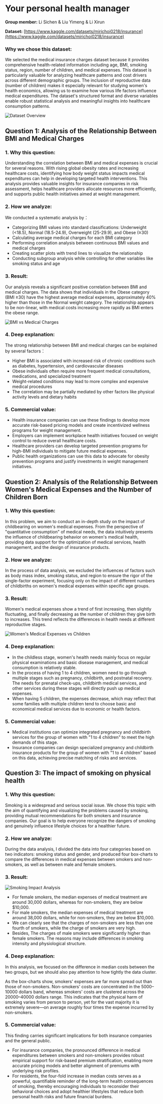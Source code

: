 # Your personal health manager

**Group member:** Li Sichen & Liu Yimeng & Li Xirun

**Dataset:** [https://www.kaggle.com/datasets/mirichoi0218/insurance](https://www.kaggle.com/datasets/mirichoi0218/insurance)

### Why we chose this dataset:

We selected the medical insurance charges dataset because it provides comprehensive health-related information including age, BMI, smoking status, region, number of children, and medical expenses. This dataset is particularly valuable for analyzing healthcare patterns and cost drivers across different demographic groups. The inclusion of reproductive data (number of children) makes it especially relevant for studying women's health economics, allowing us to examine how various life factors influence medical expenditures. The dataset's structured format and diverse variables enable robust statistical analysis and meaningful insights into healthcare consumption patterns.

![Dataset Overview](/Users/xrli/Desktop/misy225/repo/medical-app)

## Question 1: Analysis of the Relationship Between BMI and Medical Charges

### 1. Why this question:

Understanding the correlation between BMI and medical expenses is crucial for several reasons. With rising global obesity rates and increasing healthcare costs, identifying how body weight status impacts medical expenditures can help in developing targeted health interventions. This analysis provides valuable insights for insurance companies in risk assessment, helps healthcare providers allocate resources more efficiently, and supports public health initiatives aimed at weight management.

### 2. How we analyze:

We conducted a systematic analysis by：

- Categorizing BMI values into standard classifications: Underweight (<18.5), Normal (18.5-24.9), Overweight (25-29.9), and Obese (≥30)
- Calculating average medical charges for each BMI category
- Performing correlation analysis between continuous BMI values and medical charges
- Creating scatter plots with trend lines to visualize the relationship
- Conducting subgroup analysis while controlling for other variables like smoking status and age

### 3. Result:

Our analysis reveals a significant positive correlation between BMI and medical charges. The data shows that individuals in the Obese category (BMI ≥30) have the highest average medical expenses, approximately 40% higher than those in the Normal weight category. The relationship appears to be non-linear, with medical costs increasing more rapidly as BMI enters the obese range.

![BMI vs Medical Charges](/Users/xrli/Desktop/misy225/repo/medical-app)

### 4. Deep explanation:

The strong relationship between BMI and medical charges can be explained by several factors：

- Higher BMI is associated with increased risk of chronic conditions such as diabetes, hypertension, and cardiovascular diseases
- Obese individuals often require more frequent medical consultations, medications, and specialized treatment
- Weight-related conditions may lead to more complex and expensive medical procedures
- The correlation may be partially mediated by other factors like physical activity levels and dietary habits

### 5. Commercial value:

- Health insurance companies can use these findings to develop more accurate risk-based pricing models and create incentivized wellness programs for weight management.
- Employers can implement workplace health initiatives focused on weight control to reduce overall healthcare costs.
- Healthcare providers can develop targeted prevention programs for high-BMI individuals to mitigate future medical expenses.
- Public health organizations can use this data to advocate for obesity prevention programs and justify investments in weight management initiatives.

## Question 2: Analysis of the Relationship Between Women's Medical Expenses and the Number of Children Born

### 1. Why this question:

In this problem, we aim to conduct an in-depth study on the impact of childbearing on women's medical expenses. From the perspective of "quantitative consumption" of medical needs, the data intuitively presents the influence of childbearing behavior on women's medical health, providing data support for the optimization of medical services, health management, and the design of insurance products.

### 2. How we analyze:

In the process of data analysis, we excluded the influences of factors such as body mass index, smoking status, and region to ensure the rigor of the single-factor experiment, focusing only on the impact of different numbers of childbirths on women's medical expenses within specific age groups.

### 3. Result:

Women's medical expenses show a trend of first increasing, then slightly fluctuating, and finally decreasing as the number of children they give birth to increases. This trend reflects the differences in health needs at different reproductive stages.

![Women's Medical Expenses vs Children](/Users/xrli/Desktop/misy225/repo/medical-app)

### 4. Deep explanation:

- In the childless stage, women's health needs mainly focus on regular physical examinations and basic disease management, and medical consumption is relatively stable.
- In the process of having 1 to 4 children, women need to go through multiple stages such as pregnancy, childbirth, and postnatal recovery. The needs for prenatal check-ups, childbirth medical services, and other services during these stages will directly push up medical expenses.
- When having 5 children, the expenses decrease, which may reflect that some families with multiple children tend to choose basic and economical medical services due to economic or health factors.

### 5. Commercial value:

- Medical institutions can optimize integrated pregnancy and childbirth services for the group of women with "1 to 4 children" to meet the high demands of this stage.
- Insurance companies can design specialized pregnancy and childbirth insurance products for the group of women with "1 to 4 children" based on this data, achieving precise matching of risks and services.

## Question 3: The impact of smoking on physical health

### 1. Why this question:

Smoking is a widespread and serious social issue. We chose this topic with the aim of quantifying and visualizing the problems caused by smoking, providing mutual recommendations for both smokers and insurance companies. Our goal is to help everyone recognize the dangers of smoking and genuinely influence lifestyle choices for a healthier future.

### 2. How we analyze:

During the data analysis, I divided the data into four categories based on two indicators: smoking status and gender, and produced four box-charts to compare the differences in medical expenses between smokers and non-smokers, as well as between male and female smokers.

### 3. Result:

![Smoking Impact Analysis](/Users/xrli/Desktop/misy225/repo/medical-app)
- For female smokers, the median expenses of medical treatment are around 30,000 dollars, whereas for non-smokers, they are below $10,000.
- For male smokers, the median expenses of medical treatment are around 38,000 dollars, while for non-smokers, they are below $10,000.
- We can clearly see that the charges of non-smokers are less than one fourth of smokers, while the charge of smokers are very high.
- Besides, The charges of male smokers were significantly higher than female smokers. The reasons may include differences in smoking intensity and physiological structure.

### 4. Deep explanation:

In this analysis, we focused on the difference in median costs between the two groups, but we should also pay attention to how tightly the data cluster.

As the box-charts show, smokers' expenses are far more spread out than those of non-smokers. Non-smokers' costs are concentrated in the 5000–10000 dollars band, whereas smokers' costs are clustered across the 20000–40000 dollars range. This indicates that the physical harm of smoking varies from person to person, yet for the vast majority it is extremely severe—on average roughly four times the expense incurred by non-smokers.

### 5. Commercial value:

This finding carries significant implications for both insurance companies and the general public.

- For insurance companies, the pronounced difference in medical expenditures between smokers and non-smokers provides robust empirical support for risk-based premium stratification, enabling more accurate pricing models and better alignment of premiums with underlying risk profiles.
- For residents, the four-fold increase in median costs serves as a powerful, quantifiable reminder of the long-term health consequences of smoking, thereby encouraging individuals to reconsider their behavioral choices and adopt healthier lifestyles that reduce both personal health risks and future financial burdens.